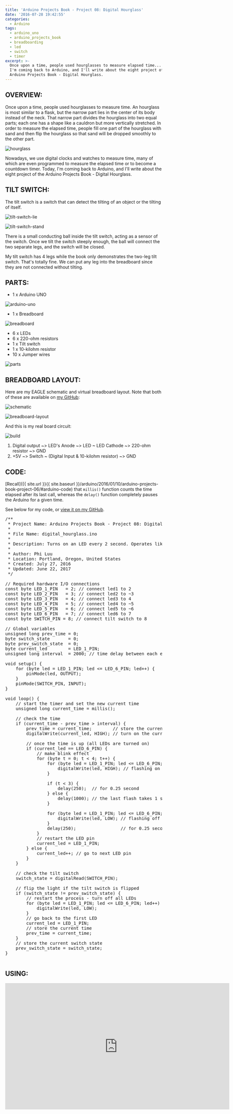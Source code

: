 ```yaml
---
title: 'Arduino Projects Book - Project 08: Digital Hourglass'
date: '2016-07-28 19:42:55'
categories:
  - Arduino
tags:
  - arduino_uno
  - arduino_projects_book
  - breadboarding
  - led
  - switch
  - timer
excerpt: >-
  Once upon a time, people used hourglasses to measure elapsed time... Today,
  I'm coming back to Arduino, and I'll write about the eight project of the
  Arduino Projects Book - Digital Hourglass.
---
```


## **OVERVIEW:**

Once upon a time, people used hourglasses to measure time. An hourglass is most similar to a flask, but the narrow part lies in the center of its body instead of the neck. That narrow part divides the hourglass into two equal parts; each one has a shape like a cauldron but more vertically stretched. In order to measure the elapsed time, people fill one part of the hourglass with sand and then flip the hourglass so that sand will be dropped smoothly to the other part.

![hourglass](/images/arduino-projects-book-project-08/hourglass.jpg)

Nowadays, we use digital clocks and watches to measure time, many of which are even programmed to measure the elapsed time or to become a countdown timer. Today, I'm coming back to Arduino, and I'll write about the eight project of the Arduino Projects Book - Digital Hourglass.

## **TILT SWITCH:**

The tilt switch is a switch that can detect the tilting of an object or the tilting of itself.

![tilt-switch-lie](/images/arduino-projects-book-project-08/tilt-switch-lie.jpg)

![tilt-switch-stand](/images/arduino-projects-book-project-08/tilt-switch-stand.jpg)

There is a small conducting ball inside the tilt switch, acting as a sensor of the switch. Once we tilt the switch steeply enough, the ball will connect the two separate legs, and the switch will be closed.

My tilt switch has 4 legs while the book only demonstrates the two-leg tilt switch. That's totally fine. We can put any leg into the breadboard since they are not connected without tilting.

## **PARTS:**

- 1 x Arduino UNO

![arduino-uno](/images/arduino-uno.jpg)

- 1 x Breadboard

![breadboard](/images/breadboard.jpg)

- 6 x LEDs
- 6 x 220-ohm resistors
- 1 x Tilt switch
- 1 x 10-kilohm resistor
- 10 x Jumper wires

![parts](/images/arduino-projects-book-project-08/parts.jpg)

## **BREADBOARD LAYOUT:**

Here are my EAGLE schematic and virtual breadboard layout. Note that both of these are available on [my GitHub](https://github.com/philectron/pcb/tree/master/arduino_repo/digital_hourglass):

![schematic](/images/arduino-projects-book-project-08/schematic.png)

![breadboard-layout](/images/arduino-projects-book-project-08/breadboard-layout.jpg)

And this is my real board circuit:

![build](/images/arduino-projects-book-project-08/build.jpg)

1. Digital output ~> LED's Anode ~> LED ~ LED Cathode ~> 220-ohm resistor ~> GND
2. +5V ~> Switch ~ (Digital Input & 10-kilohm resistor) ~> GND

## **CODE:**

[Recall]({{ site.url }}{{ site.baseurl }}/arduino/2016/01/10/arduino-projects-book-project-06/#arduino-code) that `millis()` function counts the time elapsed after its last call, whereas the `delay()` function completely pauses the Arduino for a given time.

See below for my code, or [view it on my GitHub](https://github.com/philectron/arduino/blob/master/digital_hourglass/digital_hourglass.ino).

<pre class="prettyprint c-html linenums:1">
/**
 * Project Name: Arduino Projects Book - Project 08: Digital Hourglass
 *
 * File Name: digital_hourglass.ino
 *
 * Description: Turns on an LED every 2 second. Operates like an hourglass.
 *
 * Author: Phi Luu
 * Location: Portland, Oregon, United States
 * Created: July 27, 2016
 * Updated: June 22, 2017
 */

// Required hardware I/O connections
const byte LED_1_PIN   = 2; // connect led1 to 2
const byte LED_2_PIN   = 3; // connect led2 to ~3
const byte LED_3_PIN   = 4; // connect led3 to 4
const byte LED_4_PIN   = 5; // connect led4 to ~5
const byte LED_5_PIN   = 6; // connect led5 to ~6
const byte LED_6_PIN   = 7; // connect led6 to 7
const byte SWITCH_PIN = 8; // connect tilt switch to 8

// Global variables
unsigned long prev_time = 0;
byte switch_state       = 0;
byte prev_switch_state  = 0;
byte current_led        = LED_1_PIN;
unsigned long interval  = 2000; // time delay between each event

void setup() {
    for (byte led = LED_1_PIN; led <= LED_6_PIN; led++) {
        pinMode(led, OUTPUT);
    }
    pinMode(SWITCH_PIN, INPUT);
}

void loop() {
    // start the timer and set the new current time
    unsigned long current_time = millis();

    // check the time
    if (current_time - prev_time > interval) {
        prev_time = current_time;        // store the current time
        digitalWrite(current_led, HIGH); // turn on the current LED

        // once the time is up (all LEDs are turned on)
        if (current_led == LED_6_PIN) {
            // make blink effect
            for (byte t = 0; t < 4; t++) {
                for (byte led = LED_1_PIN; led <= LED_6_PIN; led++) {
                    digitalWrite(led, HIGH); // flashing on
                }

                if (t < 3) {
                    delay(250);  // for 0.25 second
                } else {
                    delay(1000); // the last flash takes 1 second
                }

                for (byte led = LED_1_PIN; led <= LED_6_PIN; led++) {
                    digitalWrite(led, LOW); // flashing off
                }
                delay(250);                 // for 0.25 second
            }
            // restart the LED pin
            current_led = LED_1_PIN;
        } else {
            current_led++; // go to next LED pin
        }
    }

    // check the tilt switch
    switch_state = digitalRead(SWITCH_PIN);

    // flip the light if the tilt switch is flipped
    if (switch_state != prev_switch_state) {
        // restart the process - turn off all LEDs
        for (byte led = LED_1_PIN; led <= LED_6_PIN; led++) {
            digitalWrite(led, LOW);
        }
        // go back to the first LED
        current_led = LED_1_PIN;
        // store the current time
        prev_time = current_time;
    }
    // store the current switch state
    prev_switch_state = switch_state;
}

</pre>

## **USING:**

<div class="embedded-video">
  <iframe width="720" height="405" src="https://www.youtube.com/embed/NKXcaV8tidg?list=PLt_UZum7NVtmFEVMdv4XH8TgXzJvzd78x" frameborder="0" allowfullscreen></iframe>
</div>
